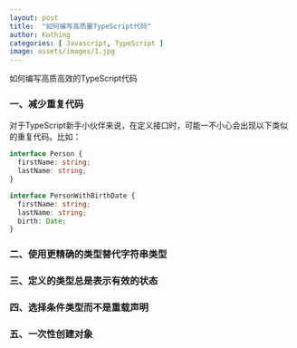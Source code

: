 ```yaml
---
layout: post
title:  "如何编写高质量TypeScript代码"
author: Kothing
categories: [ Javascript, TypeScript ]
image: assets/images/1.jpg
---
```


如何编写高质高效的TypeScript代码

### 一、减少重复代码

对于TypeScript新手小伙伴来说，在定义接口时，可能一不小心会出现以下类似的重复代码。比如：
```typescript
interface Person {
  firstName: string;
  lastName: string;
}

interface PersonWithBirthDate {
  firstName: string;
  lastName: string;
  birth: Date;
}
```


### 二、使用更精确的类型替代字符串类型


### 三、定义的类型总是表示有效的状态


### 四、选择条件类型而不是重载声明


### 五、一次性创建对象

